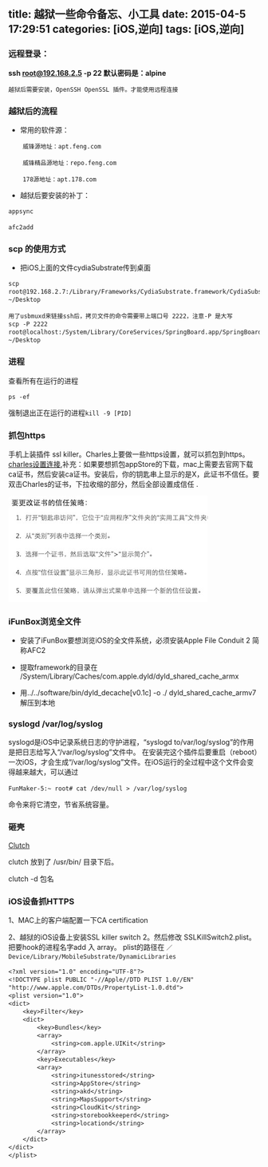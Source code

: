 title: 越狱一些命令备忘、小工具
date: 2015-04-5 17:29:51
categories: [iOS,逆向]
tags: [iOS,逆向]
---
### 远程登录：

**ssh root@192.168.2.5 -p 22  默认密码是：alpine**

```
越狱后需要安装，OpenSSH OpenSSL 插件。才能使用远程连接
```

### 越狱后的流程

* 常用的软件源：

```
	威锋源地址：apt.feng.com
	
	威锋精品源地址：repo.feng.com

	178源地址：apt.178.com
```

* 越狱后要安装的补丁：

```
appsync

afc2add
```
### scp 的使用方式 

* 把iOS上面的文件cydiaSubstrate传到桌面

```
scp root@192.168.2.7:/Library/Frameworks/CydiaSubstrate.framework/CydiaSubstrate ~/Desktop

用了usbmuxd来链接ssh后，拷贝文件的命令需要带上端口号 2222，注意-P 是大写
scp -P 2222 root@localhost:/System/Library/CoreServices/SpringBoard.app/SpringBoard ~/Desktop
```

### 进程
查看所有在运行的进程

```
ps -ef
```

强制退出正在运行的进程`kill -9 [PID]`

### 抓包https
手机上装插件 ssl killer。Charles上要做一些https设置，就可以抓包到https。[charles设置连接](http://coolnull.com/3948.html),补充：如果要想抓包appStore的下载，mac上需要去官网下载ca证书，然后安装ca证书。安装后，你的钥匙串上显示的是X，此证书不信任。要双击Charles的证书，下拉收缩的部分，然后全部设置成信任 .

![Charles 证书信任](/img/Charles.jpeg)

### iFunBox浏览全文件
* 安装了iFunBox要想浏览iOS的全文件系统，必须安装Apple File Conduit 2 简称AFC2

* 提取framework的目录在 /System/Library/Caches/com.apple.dyld/dyld_shared_cache_armx

* 用../../software/bin/dyld_decache\[v0.1c\] -o ./ dyld_shared_cache_armv7 解压到本地


### syslogd /var/log/syslog
syslogd是iOS中记录系统日志的守护进程，“syslogd to/var/log/syslog”的作用是把日志给写入“/var/log/syslog”文件中。
在安装完这个插件后要重启（reboot）一次iOS，才会生成“/var/log/syslog”文件。在iOS运行的全过程中这个文件会变得越来越大，可以通过

`FunMaker-5:~ root# cat /dev/null > /var/log/syslog`

命令来将它清空，节省系统容量。

### 砸壳
[Clutch](https://github.com/KJCracks/Clutch)

clutch 放到了 /usr/bin/ 目录下后。

clutch -d 包名

### iOS设备抓HTTPS
1、MAC上的客户端配置一下CA certification

2、越狱的iOS设备上安装SSL killer switch 2。然后修改 SSLKillSwitch2.plist。把要hook的进程名字add 入 array。  plist的路径在 `／Device/Library/MobileSubstrate/DynamicLibraries`

```
<?xml version="1.0" encoding="UTF-8"?>
<!DOCTYPE plist PUBLIC "-//Apple//DTD PLIST 1.0//EN" "http://www.apple.com/DTDs/PropertyList-1.0.dtd">
<plist version="1.0">
<dict>
	<key>Filter</key>
	<dict>
		<key>Bundles</key>
		<array>
			<string>com.apple.UIKit</string>
		</array>
		<key>Executables</key>
		<array>
			<string>itunesstored</string>
			<string>AppStore</string>
			<string>akd</string>
			<string>MapsSupport</string>
			<string>CloudKit</string>
			<string>storebookkeeperd</string>
			<string>locationd</string>
		</array>
	</dict>
</dict>
</plist>
```

